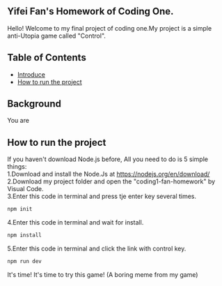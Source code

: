 ## Yifei Fan's Homework of Coding One.
Hello! Welcome to my final project of coding one.My project is a simple anti-Utopia game called "Control".  
## Table of Contents

- [Introduce](#introduce)
- [How to run the project](#how-to-run-the-project)

## Background
You are

## How to run the project
If you haven't download Node.js before, All you need to do is 5 simple things:  
1.Download and install the Node.Js at https://nodejs.org/en/download/  
2.Download my project folder and open the "coding1-fan-homework" by Visual Code.  
3.Enter this code in terminal and press tje enter key several times.
```sh
npm init
```
4.Enter this code in terminal and wait for install.
```sh
npm install
```
5.Enter this code in terminal and click the link with control key.
```sh
npm run dev
```
It's time! It's time to try this game! (A boring meme from my game)
